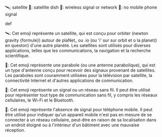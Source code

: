 🛰; satellite
📡: satellite dish 
📶: wireless signal or network 
📵: no mobile phone signal

def 

🛰: Cet emoji représente un satellite, qui est  conçu pour orbiter (newton gravity {formule}) autour de plaNet_ ou .io (ou 'i' sur sur orbit et o la planet() en queston) d'une autre planète. Les satellites sont utilisés pour diverses applications, telles que les communications, la navigation et la recherche scientifique.

📡: Cet emoji représente une parabole (ou une antenne parabolique), qui est un type d'antenne conçu pour recevoir des signaux provenant de satellites. Les paraboles sont couramment utilisées pour la télévision par satellite, la connectivité Internet et d'autres applications de communication.

📶: Cet emoji représente un signal ou un réseau sans fil. Il peut être utilisé pour représenter tout type de communication sans fil, y compris les réseaux cellulaires, le Wi-Fi et le Bluetooth.

📵: Cet emoji représente l'absence de signal pour téléphone mobile. Il peut être utilisé pour indiquer qu'un appareil mobile n'est pas en mesure de se connecter à un réseau cellulaire, peut-être en raison de sa localisation dans un endroit éloigné ou à l'intérieur d'un bâtiment avec une mauvaise réception.